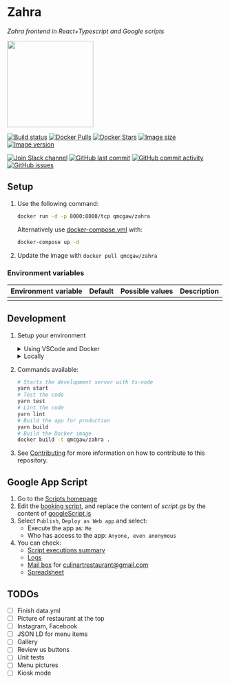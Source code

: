 # Zahra

*Zahra frontend in React+Typescript and Google scripts*

<img height="200" src="title.svg?sanitize=true">

[![Build status](https://github.com/qdm12/zahra/workflows/Buildx%20latest/badge.svg)](https://github.com/qdm12/zahra/actions?query=workflow%3A%22Buildx+latest%22)
[![Docker Pulls](https://img.shields.io/docker/pulls/qmcgaw/zahra.svg)](https://hub.docker.com/r/qmcgaw/zahra)
[![Docker Stars](https://img.shields.io/docker/stars/qmcgaw/zahra.svg)](https://hub.docker.com/r/qmcgaw/zahra)
[![Image size](https://images.microbadger.com/badges/image/qmcgaw/zahra.svg)](https://microbadger.com/images/qmcgaw/zahra)
[![Image version](https://images.microbadger.com/badges/version/qmcgaw/zahra.svg)](https://microbadger.com/images/qmcgaw/zahra)

[![Join Slack channel](https://img.shields.io/badge/slack-@qdm12-yellow.svg?logo=slack)](https://join.slack.com/t/qdm12/shared_invite/enQtOTE0NjcxNTM1ODc5LTYyZmVlOTM3MGI4ZWU0YmJkMjUxNmQ4ODQ2OTAwYzMxMTlhY2Q1MWQyOWUyNjc2ODliNjFjMDUxNWNmNzk5MDk)
[![GitHub last commit](https://img.shields.io/github/last-commit/qdm12/zahra.svg)](https://github.com/qdm12/zahra/issues)
[![GitHub commit activity](https://img.shields.io/github/commit-activity/y/qdm12/zahra.svg)](https://github.com/qdm12/zahra/issues)
[![GitHub issues](https://img.shields.io/github/issues/qdm12/zahra.svg)](https://github.com/qdm12/zahra/issues)

## Setup

1. Use the following command:

    ```sh
    docker run -d -p 8080:8080/tcp qmcgaw/zahra
    ```

    Alternatively use [docker-compose.yml](https://github.com/qdm12/zahra/blob/master/docker-compose.yml) with:

    ```sh
    docker-compose up -d
    ```

1. Update the image with `docker pull qmcgaw/zahra`

### Environment variables

| Environment variable | Default | Possible values | Description |
| --- | --- | --- | --- |
|  |  |  |  |

## Development

1. Setup your environment

    <details><summary>Using VSCode and Docker</summary><p>

    1. Install [Docker](https://docs.docker.com/install/)
       - On Windows, share a drive with Docker Desktop and have the project on that partition
       - On OSX, share your project directory with Docker Desktop
    1. With [Visual Studio Code](https://code.visualstudio.com/download), install the [remote containers extension](https://marketplace.visualstudio.com/items?itemName=ms-vscode-remote.remote-containers)
    1. In Visual Studio Code, press on `F1` and select `Remote-Containers: Open Folder in Container...`
    1. Your dev environment is ready to go!... and it's running in a container :+1:

    </p></details>

    <details><summary>Locally</summary><p>

    Install [Nodejs](https://nodejs.org/en/download/) and [Docker](https://www.docker.com/products/docker-desktop), with eventually [yarn](https://classic.yarnpkg.com/en/docs/install/)

    </p></details>

1. Commands available:

    ```sh
    # Starts the development server with ts-node
    yarn start
    # Test the code
    yarn test
    # Lint the code
    yarn lint
    # Build the app for production
    yarn build
    # Build the Docker image
    docker build -t qmcgaw/zahra .
    ```

1. See [Contributing](.github/CONTRIBUTING.md) for more information on how to contribute to this repository.

## Google App Script

1. Go to the [Scripts homepage](https://script.google.com/home/my)
1. Edit the [booking script](https://script.google.com/d/1ZcAiI87GHUOEFSNb47xTaPMfbPFxTcyiIS5hshPFt9On_3D7hylKKv7T/edit), and replace the content of *script.gs* by the content of [googleScript.js](googleScript.js)
1. Select `Publish`, `Deploy as Web app` and select:
    - Execute the app as: `Me`
    - Who has access to the app: `Anyone, even anonymous`
1. You can check:
    - [Script executions summary](https://script.google.com/home/projects/1ZcAiI87GHUOEFSNb47xTaPMfbPFxTcyiIS5hshPFt9On_3D7hylKKv7T)
    - [Logs](https://console.cloud.google.com/logs/viewer?project=project-id-4217464954757915625)
    - [Mail box](https://mail.google.com/) for culinartrestaurant@gmail.com
    - [Spreadsheet](https://docs.google.com/spreadsheets/d/1V0cjNexIPfT-YqbYUsUtx-fDWoOWx3PmMcJh_QRtIx4)

## TODOs

- [ ] Finish data.yml
- [ ] Picture of restaurant at the top
- [ ] Instagram, Facebook
- [ ] JSON LD for menu items
- [ ] Gallery
- [ ] Review us buttons
- [ ] Unit tests
- [ ] Menu pictures
- [ ] Kiosk mode
